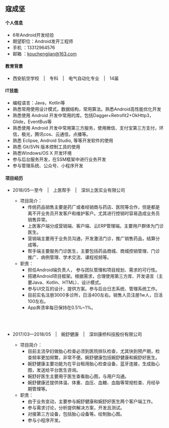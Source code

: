 ## 寇成坚
#### 个人信息
+ 6年Android开发经验
+ 期望职位：Android发开工程师 <br/>
+ 手机 ：13312964576 <br/>
+ 邮箱 ：kouchengjian@163.com <br/>

#### 教育背景
 + 西安航空学校&ensp;&ensp;|&ensp;&ensp;专科&ensp;&ensp;|&ensp;&ensp;电气自动化专业&ensp;&ensp;|&ensp;&ensp;14届

#### IT技能
+ 编程语言：Java，Kotlin等
+ 熟悉常用使用设计模式，数据结构，常用算法。熟悉Android高性能优化开发
+ 熟悉使用 Android 开发中常用的库。包括Dagger+Retrofit2+OkHttp3，Glide，EventBus等
+ 熟悉使用 Android 开发中常用第三方服务，使用微信、支付宝第三方支付，环信，极光，腾讯cos、云通信，点播等。
+ 熟悉 Eclipse, Android Studio, 等等开发软件的使用
+ 熟悉 Git/SVN 版本控制工具的使用
+ 熟悉Windows/OS X 开发环境
+ 参与后台服务开发，在SSM框架中进行业务开发
+ 参与管理系统、公众号、小程序开发

#### 项目经历
+ 2018/05—至今&ensp;&ensp;|&ensp;&ensp;上医帮手&ensp;&ensp;|&ensp;&ensp;深圳上医实业有限公司
  + 项目简介：
    + 传统药品销售主要是药厂或者经销商与药店、医院等合作，但是都是离不开业务员开发客户和维护客户。尤其进行控销时容易造成业务员销售异常。
    + 上医客户端分成营销端、客户端、云ERP管理端。主要用户群体为门诊医生。
    + 营销端主要用于业务员沟通，开发激活门诊，推广销售药品，结算分成等。
    + 帮手端主要服务门诊医生，主要包括药品商城、商城控销管理、门诊推广、病例管理、学术交流、课程视频等。
  + 职责：
    + 担任Android端负责人， 参与团队管理和项目规划、需求的可行性。
    + 搭建Android项目框架。根据需求，合理使用第三方库、开发语言（主要Java、Kotlin、HTML）、设计模式。
    + 参与UI交互的设计，提供方案。参与后台日志系统、管理系统工作。
    + 目前实名注册3000多诊所，日活400左右。销售人员注册1w人，日活100左右。
    + App奔溃率每日保持在0.5%~1%。
<br><br><br><br>

+ 2017/03—2018/05&ensp;&ensp;|&ensp;&ensp;婉舒健康&ensp;&ensp;|&ensp;&ensp;深圳康桥科技股份有限公司
  + 项目简介：
    + 目前主流孕妇做胎心检查必须到医院排队检查，尤其快到预产期，检查频率更加频繁，非常不便。婉舒健康包括婉舒健康和婉舒好医生。
    + 婉舒健康主要功能为在平台租用胎心检查设备，蓝牙连接，生成胎心图，发送给平台医生咨询。
    + 婉舒好医生主要用于医生查看胎心图，与用户沟通。
    + 婉舒健康还提供体温、体重、血压、血糖、血脂等常规检查、月经孕期管理等。
    <!-- + [预览](http://sj.qq.com/myapp/detail.htm?apkName=com.kangqiao) -->
  + 职责：
    + 由于业务变动，主要参与婉舒健康和婉舒好医生两个客户端工作。
    + 参与需求讨论，分析提供解决方案，开发且测试。
    + 对接第三方设备，包括胎心设备等。绘制胎心图。
    + 参与小程序开发。
<!-- 
+ 项目描述
+ 实现的功能，成果，你的工作+ 使用的技术，主要是一些含金量高的技术
+ 个人 App 的话，放上下载链接，方便别人直接下载体验，或者商店搜索关键词 
-->
<!-- #### 自我评价
+ 热衷技术，学习能力很强之内的+ 写博客的习惯，善于总结等 -->
